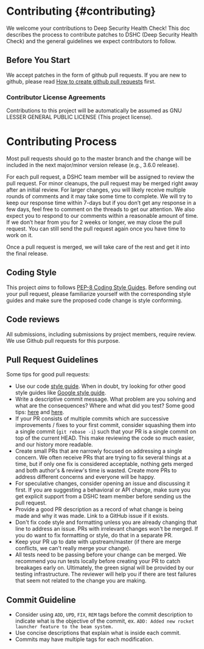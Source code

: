 Contributing    {#contributing}
============

We welcome your contributions to Deep Security Health Check! This doc describes the process to contribute patches to DSHC (Deep Security Health Check) and the general guidelines we expect contributors to follow.

## Before You Start
We accept patches in the form of github pull requests. If you are new to
github, please read [How to create github pull requests](https://help.github.com/articles/about-pull-requests/)
first.

### Contributor License Agreements
Contributions to this project will be automatically be assumed as GNU LESSER GENERAL PUBLIC LICENSE (This project license).



# Contributing Process
Most pull requests should go to the master branch and the change will be
included in the next major/minor version release (e.g., 3.6.0 release).

For each pull request, a DSHC team member will be assigned to review the
pull request. For minor cleanups, the pull request may be merged right away
after an initial review. For larger changes, you will likely receive multiple
rounds of comments and it may take some time to complete. We will try to keep
our response time within 7-days but if you don’t get any response in a few
days, feel free to comment on the threads to get our attention. We also expect
you to respond to our comments within a reasonable amount of time. If we don’t
hear from you for 2 weeks or longer, we may close the pull request. You can
still send the pull request again once you have time to work on it.

Once a pull request is merged, we will take care of the rest and get it into
the final release.

## Coding Style
This project *aims* to follows [PEP-8 Coding Style Guides](https://www.python.org/dev/peps/pep-0008/).
Before sending out your pull request, please familiarize yourself with the
corresponding style guides and make sure the proposed code change is style
conforming.

## Code reviews
All submissions, including submissions by project members, require review. We
use Github pull requests for this purpose.

## Pull Request Guidelines
Some tips for good pull requests:
* Use our code
  [style guide](https://www.python.org/dev/peps/pep-0008/).
  When in doubt, try looking for other good style guides like [Google style guide](https://google.github.io/styleguide/pyguide.html).
* Write a descriptive commit message. What problem are you solving and what
  are the consequences? Where and what did you test? Some good tips:
  [here](http://robots.thoughtbot.com/5-useful-tips-for-a-better-commit-message)
  and [here](https://www.kernel.org/doc/html/v4.17/process/submitting-patches.html).
* If your PR consists of multiple commits which are successive improvements /
  fixes to your first commit, consider squashing them into a single commit
  (`git rebase -i`) such that your PR is a single commit on top of the current
  HEAD. This make reviewing the code so much easier, and our history more
  readable.
* Create small PRs that are narrowly focused on addressing a single concern.
  We often receive PRs that are trying to fix several things at a time, but if
  only one fix is considered acceptable, nothing gets merged and both author's
  & review's time is wasted. Create more PRs to address different concerns and
  everyone will be happy.
* For speculative changes, consider opening an issue and discussing it first.
  If you are suggesting a behavioral or API change, make sure you get explicit
  support from a DSHC team member before sending us the pull request.
* Provide a good PR description as a record of what change is being made and
  why it was made. Link to a GitHub issue if it exists.
* Don't fix code style and formatting unless you are already changing that
  line to address an issue. PRs with irrelevant changes won't be merged. If
  you do want to fix formatting or style, do that in a separate PR.
* Keep your PR up to date with upstream/master (if there are merge conflicts,
  we can't really merge your change).
* All tests need to be passing before your change can be merged. We recommend
  you run tests locally before creating your PR to catch breakages early on.
  Ultimately, the green signal will be provided by our testing infrastructure.
  The reviewer will help you if there are test failures that seem not related
  to the change you are making.


## Commit Guideline
* Consider using `ADD`, `UPD`, `FIX`, `REM` tags before the commit description
  to indicate what is the objective of the commit, ex. `ADD: Added new rocket launcher feature to the beam system.`
* Use concise descriptions that explain what is inside each commit.
* Commits may have multiple tags for each modification.
